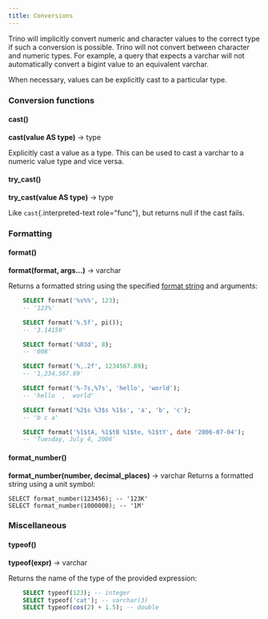 ```yaml
---
title: Conversions
---
```


Trino will implicitly convert numeric and character values to the
correct type if such a conversion is possible. Trino will not convert
between character and numeric types. For example, a query that expects a
varchar will not automatically convert a bigint value to an equivalent
varchar.

When necessary, values can be explicitly cast to a particular type.

### Conversion functions


#### cast() 
**cast(value AS type)** → type

Explicitly cast a value as a type. This can be used to cast a varchar to
a numeric value type and vice versa.


#### try_cast()
**try_cast(value AS type)** → type

Like `cast`{.interpreted-text role="func"}, but returns null if the cast
fails.

### Formatting

#### format()
**format(format, args\...)** → varchar

Returns a formatted string using the specified [format
string](https://docs.oracle.com/en/java/javase/17/docs/api/java.base/java/util/Formatter.html#syntax)
and arguments:
```sql
    SELECT format('%s%%', 123);
    -- '123%'

    SELECT format('%.5f', pi());
    -- '3.14159'

    SELECT format('%03d', 8);
    -- '008'

    SELECT format('%,.2f', 1234567.89);
    -- '1,234,567.89'

    SELECT format('%-7s,%7s', 'hello', 'world');
    -- 'hello  ,  world'

    SELECT format('%2$s %3$s %1$s', 'a', 'b', 'c');
    -- 'b c a'

    SELECT format('%1$tA, %1$tB %1$te, %1$tY', date '2006-07-04');
    -- 'Tuesday, July 4, 2006'
```

#### format_number()
**format_number(number, decimal_places)** → varchar
Returns a formatted string using a unit symbol:

    SELECT format_number(123456); -- '123K'
    SELECT format_number(1000000); -- '1M'



### Miscellaneous

#### typeof()
**typeof(expr)** → varchar

Returns the name of the type of the provided expression:
```sql
    SELECT typeof(123); -- integer
    SELECT typeof('cat'); -- varchar(3)
    SELECT typeof(cos(2) + 1.5); -- double
```

